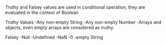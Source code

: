 Truthy and Falsey values are used in conditional operation, they are evaluated in the context of Boolean

Truthy Values
-Any non-empty String
-Any non-empty Number
-Arrays and objects, even empty arrays are considered as truthy.

Falsey
-Null
-Undefined
-NaN
-0
-empty String